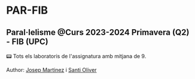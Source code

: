 # PAR-FIB
Paral·lelisme @Curs 2023-2024 Primavera (Q2) - FIB (UPC) 
--------------------------------------------------------------------------
📟 Tots els laboratoris de l'assignatura amb mitjana de 9.

Author: [Josep Martinez](https://github.com/masep01) i [Santi Oliver](https://github.com/surinyach)
